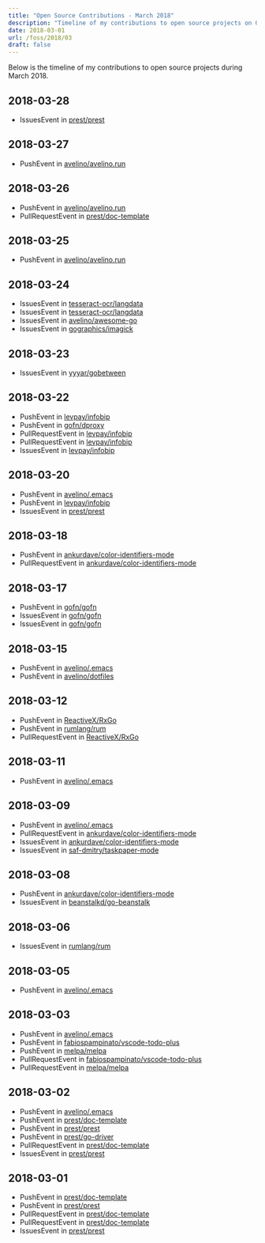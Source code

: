 ```yaml
---
title: "Open Source Contributions - March 2018"
description: "Timeline of my contributions to open source projects on GitHub during March 2018."
date: 2018-03-01
url: /foss/2018/03
draft: false
---
```


Below is the timeline of my contributions to open source projects during March 2018.

## 2018-03-28

- IssuesEvent in [prest/prest](https://github.com/prest/prest)

## 2018-03-27

- PushEvent in [avelino/avelino.run](https://github.com/avelino/avelino.run)

## 2018-03-26

- PushEvent in [avelino/avelino.run](https://github.com/avelino/avelino.run)
- PullRequestEvent in [prest/doc-template](https://github.com/prest/doc-template)

## 2018-03-25

- PushEvent in [avelino/avelino.run](https://github.com/avelino/avelino.run)

## 2018-03-24

- IssuesEvent in [tesseract-ocr/langdata](https://github.com/tesseract-ocr/langdata)
- IssuesEvent in [tesseract-ocr/langdata](https://github.com/tesseract-ocr/langdata)
- IssuesEvent in [avelino/awesome-go](https://github.com/avelino/awesome-go)
- IssuesEvent in [gographics/imagick](https://github.com/gographics/imagick)

## 2018-03-23

- IssuesEvent in [yyyar/gobetween](https://github.com/yyyar/gobetween)

## 2018-03-22

- PushEvent in [levpay/infobip](https://github.com/levpay/infobip)
- PushEvent in [gofn/dproxy](https://github.com/gofn/dproxy)
- PullRequestEvent in [levpay/infobip](https://github.com/levpay/infobip)
- PullRequestEvent in [levpay/infobip](https://github.com/levpay/infobip)
- IssuesEvent in [levpay/infobip](https://github.com/levpay/infobip)

## 2018-03-20

- PushEvent in [avelino/.emacs](https://github.com/avelino/.emacs)
- PushEvent in [levpay/infobip](https://github.com/levpay/infobip)
- IssuesEvent in [prest/prest](https://github.com/prest/prest)

## 2018-03-18

- PushEvent in [ankurdave/color-identifiers-mode](https://github.com/ankurdave/color-identifiers-mode)
- PullRequestEvent in [ankurdave/color-identifiers-mode](https://github.com/ankurdave/color-identifiers-mode)

## 2018-03-17

- PushEvent in [gofn/gofn](https://github.com/gofn/gofn)
- IssuesEvent in [gofn/gofn](https://github.com/gofn/gofn)
- IssuesEvent in [gofn/gofn](https://github.com/gofn/gofn)

## 2018-03-15

- PushEvent in [avelino/.emacs](https://github.com/avelino/.emacs)
- PushEvent in [avelino/dotfiles](https://github.com/avelino/dotfiles)

## 2018-03-12

- PushEvent in [ReactiveX/RxGo](https://github.com/ReactiveX/RxGo)
- PushEvent in [rumlang/rum](https://github.com/rumlang/rum)
- PullRequestEvent in [ReactiveX/RxGo](https://github.com/ReactiveX/RxGo)

## 2018-03-11

- PushEvent in [avelino/.emacs](https://github.com/avelino/.emacs)

## 2018-03-09

- PushEvent in [avelino/.emacs](https://github.com/avelino/.emacs)
- PullRequestEvent in [ankurdave/color-identifiers-mode](https://github.com/ankurdave/color-identifiers-mode)
- IssuesEvent in [ankurdave/color-identifiers-mode](https://github.com/ankurdave/color-identifiers-mode)
- IssuesEvent in [saf-dmitry/taskpaper-mode](https://github.com/saf-dmitry/taskpaper-mode)

## 2018-03-08

- PushEvent in [ankurdave/color-identifiers-mode](https://github.com/ankurdave/color-identifiers-mode)
- IssuesEvent in [beanstalkd/go-beanstalk](https://github.com/beanstalkd/go-beanstalk)

## 2018-03-06

- IssuesEvent in [rumlang/rum](https://github.com/rumlang/rum)

## 2018-03-05

- PushEvent in [avelino/.emacs](https://github.com/avelino/.emacs)

## 2018-03-03

- PushEvent in [avelino/.emacs](https://github.com/avelino/.emacs)
- PushEvent in [fabiospampinato/vscode-todo-plus](https://github.com/fabiospampinato/vscode-todo-plus)
- PushEvent in [melpa/melpa](https://github.com/melpa/melpa)
- PullRequestEvent in [fabiospampinato/vscode-todo-plus](https://github.com/fabiospampinato/vscode-todo-plus)
- PullRequestEvent in [melpa/melpa](https://github.com/melpa/melpa)

## 2018-03-02

- PushEvent in [avelino/.emacs](https://github.com/avelino/.emacs)
- PushEvent in [prest/doc-template](https://github.com/prest/doc-template)
- PushEvent in [prest/prest](https://github.com/prest/prest)
- PushEvent in [prest/go-driver](https://github.com/prest/go-driver)
- PullRequestEvent in [prest/doc-template](https://github.com/prest/doc-template)
- IssuesEvent in [prest/prest](https://github.com/prest/prest)

## 2018-03-01

- PushEvent in [prest/doc-template](https://github.com/prest/doc-template)
- PushEvent in [prest/prest](https://github.com/prest/prest)
- PullRequestEvent in [prest/doc-template](https://github.com/prest/doc-template)
- PullRequestEvent in [prest/doc-template](https://github.com/prest/doc-template)
- IssuesEvent in [prest/prest](https://github.com/prest/prest)

